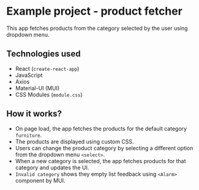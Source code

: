 # Example project - product fetcher
This app fetches products from the category selected by the user using dropdown menu.

## Technologies used
* React (```create-react-app```)
* JavaScript
* Axios
* Material-UI (MUI)
* CSS Modules (```module.css```)

## How it works?
* On page load, the app fetches the products for the default category ```furniture```.
* The products are displayed using custom CSS.
* Users can change the product category by selecting a different option from the dropdown menu ```<select>```.
* When a new category is selected, the app fetches products for that category and updates the UI.
* ```Invalid category``` shows they empty list feedback using ```<Alarm>``` component by MUI.


